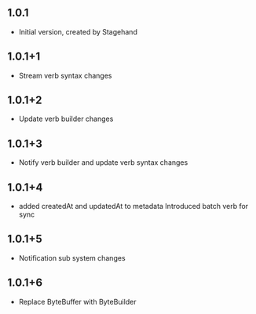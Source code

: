 ## 1.0.1
- Initial version, created by Stagehand
## 1.0.1+1
- Stream verb syntax changes

## 1.0.1+2

- Update verb builder changes

## 1.0.1+3

- Notify verb builder and update verb syntax changes

## 1.0.1+4

- added createdAt and updatedAt to metadata Introduced batch verb for sync

## 1.0.1+5

- Notification sub system changes

## 1.0.1+6

- Replace ByteBuffer with ByteBuilder